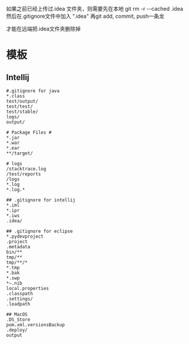 

如果之前已经上传过.idea 文件夹，则需要先在本地
git rm -r --cached .idea  
然后在.gitignore文件中加入 ".idea"
再git add, commit, push一条龙

才能在远端把.idea文件夹删除掉

# 模板

## Intellij

```shell
#.gitignore for java
*.class
test/output/
test/test/
test/stable/
logs/
output/

# Package Files #
*.jar
*.war
*.ear
**/target/

# logs
/stacktrace.log
/test/reports
/logs
*.log
*.log.*

## .gitignore for intellij
*.iml
*.ipr
*.iws
.idea/

## .gitignore for eclipse
*.pydevproject
.project
.metadata
bin/**
tmp/**
tmp/**/*
*.tmp
*.bak
*.swp
*~.nib
local.properties
.classpath
.settings/
.loadpath

## MacOS
.DS_Store
pom.xml.versionsBackup
.deploy/
output
```
